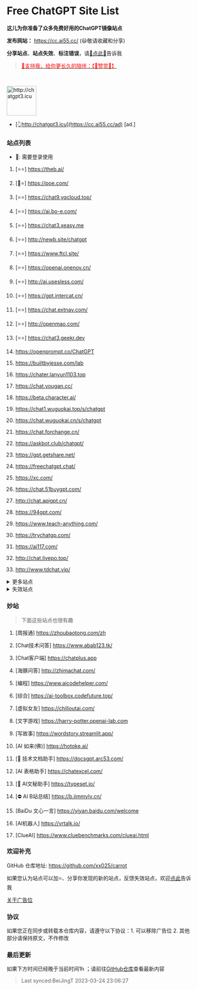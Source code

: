 # Free ChatGPT Site List

**这儿为你准备了众多免费好用的ChatGPT镜像站点**

**发布网站：** https://cc.ai55.cc/   (😃敬请收藏和分享)

**分享站点**、**站点失效**、**标注错误**，请[🌺点此🌺](https://github.com/xx025/carrot/issues)告诉我

> <a href="https://me.ai55.cc/pages/zs" target="_blank"><font color="red">🔗支持我，给你更长久的陪伴：【🧡赞赏🧡】</font></a>

<br/>

<a href="https://cc.ai55.cc/ad" target="_blank"><img src="https://st.ai55.cc/chatgpt3-icu.png" alt="http://chatgpt3.icu" style="height: 80px !important;width: auto !important;" ></a>

- [👆http://chatgpt3.icu](https://cc.ai55.cc/ad) [ad.]


### 站点列表

- 🔑: 需要登录使用

[//]: # (下面是正常的站点)


1. [⭐⭐] https://theb.ai/

1. [🔑⭐] https://poe.com/

1. [⭐⭐] https://chat9.yqcloud.top/

1. [⭐⭐] https://ai.bo-e.com/

1. [⭐⭐] https://chat3.xeasy.me

1. [⭐⭐] http://newb.site/chatgpt

1. [⭐⭐] https://www.ftcl.site/

1. [⭐⭐] https://openai.onenov.cn/

1. [⭐⭐] http://ai.usesless.com/

1. [⭐⭐] https://gpt.intercat.cn/

1. [⭐⭐] https://chat.extnav.com/

1. [⭐⭐] http://openmao.com/

1. [⭐⭐] https://chat3.geekr.dev

1.  https://openprompt.co/ChatGPT

1.  https://builtbyjesse.com/lab

1.  https://chater.lanyun1103.top

1.  https://chat.yougan.cc/

1.  https://beta.character.ai/

1.  https://chat1.wuguokai.top/s/chatgpt

1.  https://chat.wuguokai.cn/s/chatgpt

1.  https://chat.forchange.cn/

1.  https://askbot.club/chatgpt/

1.  https://gpt.getshare.net/

1.  https://freechatgpt.chat/

1.  https://xc.com/

1.  https://chat.51buygpt.com/

1.  http://chat.apigpt.cn/

1.  https://94gpt.com/

1.  https://www.teach-anything.com/

1.  https://trychatgp.com/

1.  https://ai117.com/

1.  http://chat.livepo.top/

1.  http://www.tdchat.vip/ 




<details>
  <summary>更多站点</summary>

- 🔑:需要进行**登录**或需要**密码**
    <br/>
- ⛔:有限地使用**次数**或**字数**，需提供key或进行充值进行服务升级
     <br/>
- ❓ :未测试，未进行标注也为未测试
     <br/>
[//]: # (下面是更多的站点)



1. [🔑] https://chat.service235.tk/
    <br/>

1. [🔑] https://vip.jjzn.top/
    <br/>

1. [🔑] https://codenews.cc/chatgpt
    <br/>

1. [🔑] https://www.ohmygpt.com/
    <br/>

1. [🔑] https://www.typingmind.com/
    <br/>

1. [🔑] https://www.bz1y.cn/
    <br/>

1. [🔑] https://chat.alpaca-bi.com/
    <br/>

1. [🔑] https://chat.paoying.net/
    <br/>

1. [🔑] https://chat.eaten.fun/
    <br/>

1. [🔑] https://chat.qingting.work
    <br/>

1. [🔑] https://chat.wxredcover.cn/
    <br/>

1. [⛔] http://gitopenchina.gitee.io/gpt
    <br/>

1. [⛔] http://gitopenchina.gitee.io/freechatgpt
    <br/>

1. [⛔] https://tryai.top/freechat
    <br/>

1. [⛔] https://chatmindai.com/
    <br/>

1. [⛔] https://ai.okmiku.com/chat/
    <br/>

1. [⛔] https://chatforai.com/
    <br/>

1. [⛔] https://ai.okmiku.com/chat/
    <br/>

1. [⛔] https://chatcat.pages.dev/
    <br/>

1. [⛔] https://ai.yiios.com/
    <br/>

1. [⛔] https://www.chat2ai.cn/
    <br/>

1. [⛔] https://chat.zecoba.cn/
    <br/>

1. [⛔] https://aigcfun.com/
    <br/>



</details>

[//]: # (下面是失效的站点)

<details>
  <summary>失效站点</summary>


1.  http://chatai.fyi
    <br/>

1.  https://chatmate.network/
    <br/>

1.  https://freegpt.one/
    <br/>

1.  https://freechatgpt.lol/
    <br/>

1.  https://fastgpt.app/
    <br/>

1.  https://chat.jingran.vip/
    <br/>

1.  http://itecheasy.com.cn/
    <br/>

1.  https://chatgpt.ddiu.io/
    <br/>

1.  https://chat.qingting.work/
    <br/>

1.  https://chat.aigc-model.com/
    <br/>

1.  https://chatgpt.poshist.cn/
    <br/>

1.  https://www.chatsverse.xyz/
    <br/>

1.  https://ai.v2less.com/
    <br/>

1.  https://chatgpt.h7ml.cn/
    <br/>

1.  https://chat.tgbot.co/
    <br/>

1.  https://chat.ninvfeng.xyz/
    <br/>

1.  https://talk.xiu.ee/
    <br/>

1.  https://chat.sheepig.top/
    <br/>

1.  https://chatgpt.ddiu.me/
    <br/>

1.  https://chatgpt.lcc8.com/
    <br/>

1.  https://chat.uue.me/
    <br/>

1.  http://gpt.mxnf.store/
    <br/>

1.  https://chat.moyunav.com/
    <br/>

1.  https://www.askopenai.cn/
    <br/>

1.  https://gpt.h7ml.cn/
    <br/>

1.  https://desk.im/
    <br/>

1.  https://askgptai.com/
    <br/>

1.  https://www.aitoolgpt.com/
    <br/>

1.  https://ai.ls/
    <br/>

1.  https://ai.ls/
    <br/>

1.  https://chatapi.qload.cn/
    <br/>

1.  https://chat-gpt.nikong.cn/
    <br/>

1.  https://chatgpt-flutter.h7ml.cn/
    <br/>

1.  https://www.cveoy.com/
    <br/>

1.  https://chat.h7ml.cn/
    <br/>

1.  https://freegpt.cc
    <br/>

1.  https://qachat.cn/
    <br/>


</details>

### 妙站

> 下面这些站点也很有趣


1. [周报通] https://zhoubaotong.com/zh

1. [Chat技术问答] https://www.abab123.tk/

1. [Chat客户端] https://chatplus.app

1. [海豚问答] http://zhimachat.com/

1. [编程] https://www.aicodehelper.com/

1. [综合] https://ai-toolbox.codefuture.top/

1. [虚拟女友] https://chilloutai.com/

1. [文字游戏] https://harry-potter.openai-lab.com

1. [写故事] https://wordstory.streamlit.app/

1. [AI 如来(佛)] https://hotoke.ai/

1. [🔑 技术文档助手] https://docsgpt.arc53.com/

1. [AI 表格助手] https://chatexcel.com/

1. [🔑 AI文秘助手] https://typeset.io/

1. [⛔ AI B站总结] https://b.jimmylv.cn/

1. [BaiDu 文心一言] https://yiyan.baidu.com/welcome

1. [AI机器人] https://vrtalk.io/

1. [ClueAI] https://www.cluebenchmarks.com/clueai.html



### 欢迎补充

GitHub 仓库地址: https://github.com/xx025/carrot

如果您认为站点可以加⭐、分享你发现的新的站点，反馈失效站点，欢迎[点此](https://github.com/xx025/carrot/issues)告诉我


[关于广告位](https://github.com/xx025/carrot/wiki)

### 协议

如果您正在同步或转载本仓库内容，请遵守以下协议：1. 可以移除广告位 2. 其他部分请保持原文，不作修改

### 最后更新

如果下方时间已经晚于当前时间1h ；请前往[GitHub仓库](https://github.com/xx025/carrot)查看最新内容

>Last synced:BeiJingT 2023-03-24 23:06:27
